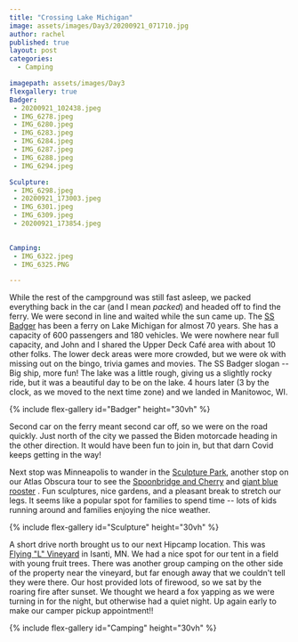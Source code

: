 ```yaml
---
title: "Crossing Lake Michigan"
image: assets/images/Day3/20200921_071710.jpg
author: rachel
published: true
layout: post
categories:
  - Camping

imagepath: assets/images/Day3
flexgallery: true
Badger:
 - 20200921_102438.jpeg
 - IMG_6278.jpeg				
 - IMG_6280.jpeg				
 - IMG_6283.jpeg				
 - IMG_6284.jpeg				
 - IMG_6287.jpeg
 - IMG_6288.jpeg
 - IMG_6294.jpeg

Sculpture:
 - IMG_6298.jpeg
 - 20200921_173003.jpeg
 - IMG_6301.jpeg
 - IMG_6309.jpeg
 - 20200921_173854.jpeg

  
Camping:
 - IMG_6322.jpeg
 - IMG_6325.PNG 		

---
```


While the rest of the campground was still fast asleep, we packed
everything back in the car (and I mean *packed*) and headed off to find
the ferry. We were second in line and waited while the sun came up. The
[SS Badger](https://www.ssbadger.com/) has been a ferry on Lake Michigan
for almost 70 years. She has a capacity of 600 passengers and 180
vehicles. We were nowhere near full capacity, and John and I shared the
Upper Deck Café area with about 10 other folks. The lower deck areas
were more crowded, but we were ok with missing out on the bingo, trivia
games and movies. The SS Badger slogan -- Big ship, more fun! The lake
was a little rough, giving us a slightly rocky ride, but it was a
beautiful day to be on the lake. 4 hours later (3 by the clock, as we
moved to the next time zone) and we landed in Manitowoc, WI.

{% include flex-gallery id="Badger" height="30vh" %}

Second car on the ferry meant second car off, so we were on the road
quickly. Just north of the city we passed the Biden motorcade heading in
the other direction. It would have been fun to join in, but that darn
Covid keeps getting in the way!

Next stop was Minneapolis to wander in the [Sculpture
Park](https://walkerart.org/visit/garden), another stop on our Atlas
Obscura tour to see the [Spoonbridge and
Cherry](https://walkerart.org/collections/artworks/spoonbridge-and-cherry)
and [giant blue rooster](https://www.atlasobscura.com/places/hahncock) .
Fun sculptures, nice gardens, and a pleasant break to stretch our legs.
It seems like a popular spot for families to spend time -- lots of kids
running around and families enjoying the nice weather.

{% include flex-gallery id="Sculpture" height="30vh" %}

A short drive north brought us to our next Hipcamp location. This was
[Flying "L"
Vineyard](https://www.hipcamp.com/minnesota/flying-l-vineyard/flying-l-vineyard)
in Isanti, MN. We had a nice spot for our tent in a field with young
fruit trees. There was another group camping on the other side of the
property near the vineyard, but far enough away that we couldn't tell
they were there. Our host provided lots of firewood, so we sat by the
roaring fire after sunset. We thought we heard a fox yapping as we were
turning in for the night, but otherwise had a quiet night. Up again
early to make our camper pickup appointment!!

{% include flex-gallery id="Camping" height="30vh" %}
